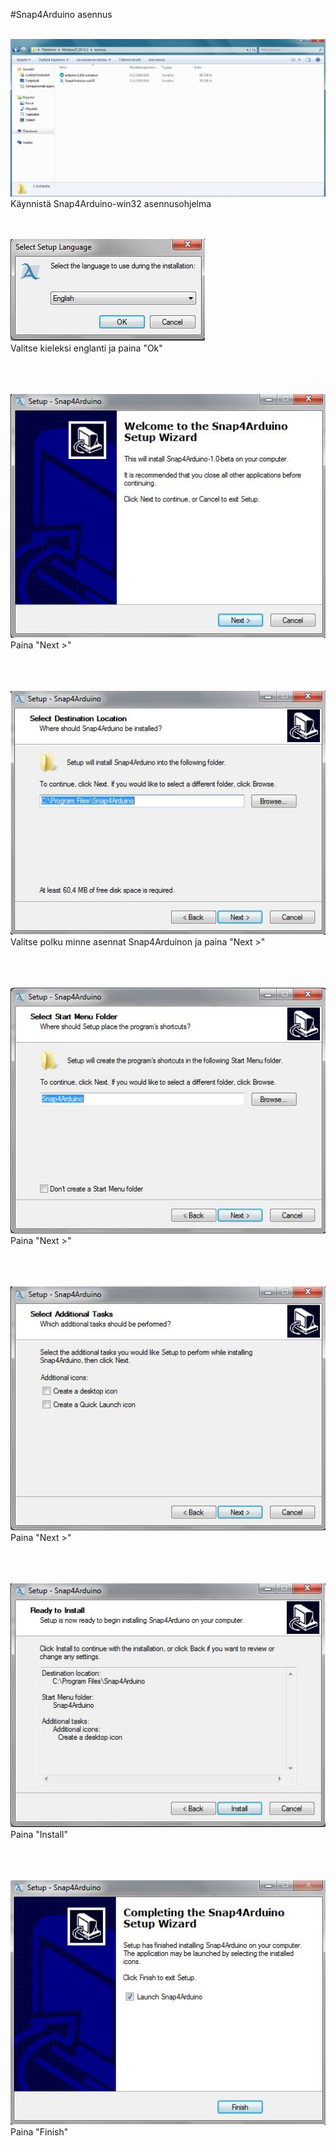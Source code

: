 #Snap4Arduino asennus
<br><br>

![](kuvat/Arduino_asennus1.JPG)
Käynnistä Snap4Arduino-win32 asennusohjelma


<br><br>
![](kuvat/Snap4Arduino_asennus1.JPG)
<br>Valitse kieleksi englanti ja paina "Ok"<br><br><br><br>

![](kuvat/Snap4Arduino_asennus2.JPG)
<br>Paina "Next >"<br><br><br><br>

![](kuvat/Snap4Arduino_asennus3.JPG)
<br>Valitse polku minne asennat Snap4Arduinon ja paina "Next >"<br><br><br><br>

![](kuvat/Snap4Arduino_asennus4.JPG)
<br>Paina "Next >"<br><br><br><br>

![](kuvat/Snap4Arduino_asennus5.JPG)
<br>Paina "Next >"<br><br><br><br>

![](kuvat/Snap4Arduino_asennus6.JPG)
<br>Paina "Install"<br><br><br><br>

![](kuvat/Snap4Arduino_asennus7.JPG)
<br>Paina "Finish"

